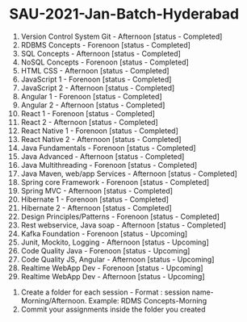 # SAU-2021-Jan-Batch-Hyderabad

1. Version Control System Git - Afternoon [status - Completed]
2. RDBMS Concepts - Forenoon [status - Completed]
3. SQL Concepts - Afternoon [status - Completed]
4. NoSQL Concepts - Forenoon [status - Completed]
5. HTML CSS - Afternoon [status - Completed]
6. JavaScript 1 - Forenoon  [status - Completed]
7. JavaScript 2 - Afternoon  [status - Completed]
8. Angular 1 - Forenoon  [status - Completed]
9. Angular 2 - Afternoon  [status - Completed]
10. React 1 - Forenoon  [status - Completed]
11. React 2 - Afternoon  [status - Completed]
12. React Native 1 - Forenoon  [status - Completed]
13. React Native 2 - Afternoon  [status - Completed]
14. Java Fundamentals - Forenoon  [status - Completed]
15. Java Advanced - Afternoon  [status - Completed]
16. Java Multithreading - Forenoon  [status - Completed]
17. Java Maven, web/app Services - Afternoon  [status - Completed]
18. Spring core Framework - Forenoon  [status - Completed]
19. Spring MVC - Afternoon  [status - Completed]
20. Hibernate 1 - Forenoon  [status - Completed]
21. Hibernate 2 - Afternoon  [status - Completed]
22. Design Principles/Patterns - Forenoon  [status - Completed]
23. Rest webservice, Java soap - Afternoon  [status - Completed]
24. Kafka Foundation - Forenoon  [status - Upcoming]
25. Junit, Mockito, Logging - Afternoon  [status - Upcoming]
26. Code Quality Java - Forenoon  [status - Upcoming]
27. Code Quality JS, Angular - Afternoon  [status - Upcoming]
28. Realtime WebApp Dev - Forenoon  [status - Upcoming]
29. Realtime WebApp Dev - Afternoon  [status - Upcoming]



1) Create a folder for each session - Format : session name-Morning/Afternoon. Example: RDMS Concepts-Morning
2) Commit your assignments inside the folder you created
